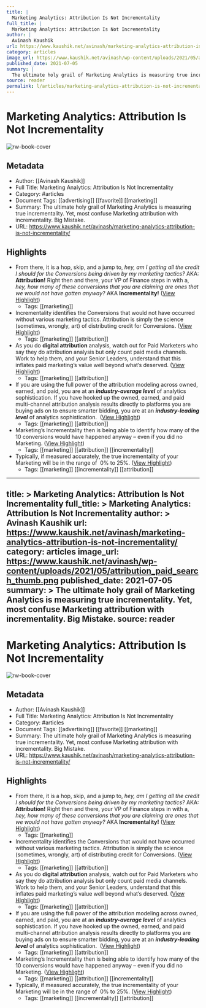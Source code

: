 ```yaml
---
title: |
  Marketing Analytics: Attribution Is Not Incrementality
full_title: |
  Marketing Analytics: Attribution Is Not Incrementality
author: |
  Avinash Kaushik
url: https://www.kaushik.net/avinash/marketing-analytics-attribution-is-not-incrementality/
category: articles
image_url: https://www.kaushik.net/avinash/wp-content/uploads/2021/05/attribution_paid_search_thumb.png
published_date: 2021-07-05
summary: |
  The ultimate holy grail of Marketing Analytics is measuring true incrementality. Yet, most confuse Marketing attribution with incrementality. Big Mistake.
source: reader
permalink: l/articles/marketing-analytics-attribution-is-not-incrementality
---
```

# Marketing Analytics: Attribution Is Not Incrementality

![rw-book-cover](https://www.kaushik.net/avinash/wp-content/uploads/2021/05/attribution_paid_search_thumb.png)

## Metadata
- Author: [[Avinash Kaushik]]
- Full Title: Marketing Analytics: Attribution Is Not Incrementality
- Category: #articles
- Document Tags: [[advertising]] [[favorite]] [[marketing]] 
- Summary: The ultimate holy grail of Marketing Analytics is measuring true incrementality. Yet, most confuse Marketing attribution with incrementality. Big Mistake.
- URL: https://www.kaushik.net/avinash/marketing-analytics-attribution-is-not-incrementality/

## Highlights
- From there, it is a hop, skip, and a jump to, *hey, am I getting all the credit I should for the Conversions being driven by my marketing tactics?* AKA: **Attribution!**
  Right then and there, your VP of Finance steps in with a, *hey, how many of these conversions that you are claiming are ones that we would not have gotten anyway?* AKA **Incrementality!** ([View Highlight](https://read.readwise.io/read/01h1c5tw0k3rwrf8ek5w92ecpj))
    - Tags: [[marketing]] 
- Incrementality identifies the Conversions that would not have occurred without various marketing tactics.
  Attribution is simply the science (sometimes, wrongly, art) of distributing credit for Conversions. ([View Highlight](https://read.readwise.io/read/01h1c5v7qdvn0dxht4cgeyjgb1))
    - Tags: [[marketing]] [[attribution]] 
- As you do **digital attribution** analysis, watch out for Paid Marketers who say they do attribution analysis but only count paid media channels. Work to help them, and your Senior Leaders, understand that this inflates paid marketing’s value well beyond what’s deserved. ([View Highlight](https://read.readwise.io/read/01h1c63yqef3wmc449stq99h4s))
    - Tags: [[marketing]] [[attribution]] 
- If you are using the full power of the attribution modeling across owned, earned, and paid, you are at an ***industry-average level*** of analytics sophistication.​
  If you have hooked up the owned, earned, and paid multi-channel attribution analysis results directly to platforms you are buying ads on to ensure smarter bidding, you are at an ***industry-leading level*** of analytics sophistication. ​ ([View Highlight](https://read.readwise.io/read/01h1kda69bznpy2tdae25hr3mt))
    - Tags: [[marketing]] [[attribution]] 
- Marketing’s Incrementality then is being able to identify how many of the 10 conversions would have happened anyway – even if you did no Marketing. ([View Highlight](https://read.readwise.io/read/01h1kdhwmr2s21yzaxagkrjzrd))
    - Tags: [[marketing]] [[attribution]] [[incrementality]] 
- Typically, if measured accurately, the true incrementality of your Marketing will be in the range of  0% to 25%. ([View Highlight](https://read.readwise.io/read/01h1kdkdfjde3b8m1aqn519ev0))
    - Tags: [[marketing]] [[incrementality]] [[attribution]] 


---
title: >
  Marketing Analytics: Attribution Is Not Incrementality
full_title: >
  Marketing Analytics: Attribution Is Not Incrementality
author: >
  Avinash Kaushik
url: https://www.kaushik.net/avinash/marketing-analytics-attribution-is-not-incrementality/
category: articles
image_url: https://www.kaushik.net/avinash/wp-content/uploads/2021/05/attribution_paid_search_thumb.png
published_date: 2021-07-05
summary: >
  The ultimate holy grail of Marketing Analytics is measuring true incrementality. Yet, most confuse Marketing attribution with incrementality. Big Mistake.
source: reader
---
# Marketing Analytics: Attribution Is Not Incrementality

![rw-book-cover](https://www.kaushik.net/avinash/wp-content/uploads/2021/05/attribution_paid_search_thumb.png)

## Metadata
- Author: [[Avinash Kaushik]]
- Full Title: Marketing Analytics: Attribution Is Not Incrementality
- Category: #articles
- Document Tags: [[advertising]] [[favorite]] [[marketing]] 
- Summary: The ultimate holy grail of Marketing Analytics is measuring true incrementality. Yet, most confuse Marketing attribution with incrementality. Big Mistake.
- URL: https://www.kaushik.net/avinash/marketing-analytics-attribution-is-not-incrementality/

## Highlights
- From there, it is a hop, skip, and a jump to, *hey, am I getting all the credit I should for the Conversions being driven by my marketing tactics?* AKA: **Attribution!**
  Right then and there, your VP of Finance steps in with a, *hey, how many of these conversions that you are claiming are ones that we would not have gotten anyway?* AKA **Incrementality!** ([View Highlight](https://read.readwise.io/read/01h1c5tw0k3rwrf8ek5w92ecpj))
    - Tags: [[marketing]] 
- Incrementality identifies the Conversions that would not have occurred without various marketing tactics.
  Attribution is simply the science (sometimes, wrongly, art) of distributing credit for Conversions. ([View Highlight](https://read.readwise.io/read/01h1c5v7qdvn0dxht4cgeyjgb1))
    - Tags: [[marketing]] [[attribution]] 
- As you do **digital attribution** analysis, watch out for Paid Marketers who say they do attribution analysis but only count paid media channels. Work to help them, and your Senior Leaders, understand that this inflates paid marketing’s value well beyond what’s deserved. ([View Highlight](https://read.readwise.io/read/01h1c63yqef3wmc449stq99h4s))
    - Tags: [[marketing]] [[attribution]] 
- If you are using the full power of the attribution modeling across owned, earned, and paid, you are at an ***industry-average level*** of analytics sophistication.​
  If you have hooked up the owned, earned, and paid multi-channel attribution analysis results directly to platforms you are buying ads on to ensure smarter bidding, you are at an ***industry-leading level*** of analytics sophistication. ​ ([View Highlight](https://read.readwise.io/read/01h1kda69bznpy2tdae25hr3mt))
    - Tags: [[marketing]] [[attribution]] 
- Marketing’s Incrementality then is being able to identify how many of the 10 conversions would have happened anyway – even if you did no Marketing. ([View Highlight](https://read.readwise.io/read/01h1kdhwmr2s21yzaxagkrjzrd))
    - Tags: [[marketing]] [[attribution]] [[incrementality]] 
- Typically, if measured accurately, the true incrementality of your Marketing will be in the range of  0% to 25%. ([View Highlight](https://read.readwise.io/read/01h1kdkdfjde3b8m1aqn519ev0))
    - Tags: [[marketing]] [[incrementality]] [[attribution]] 


